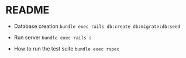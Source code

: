 # README

* Database creation
`bundle exec rails db:create db:migrate:db:seed`

* Run server
`bundle exec rails s`

* How to run the test suite
`bundle exec rspec`

